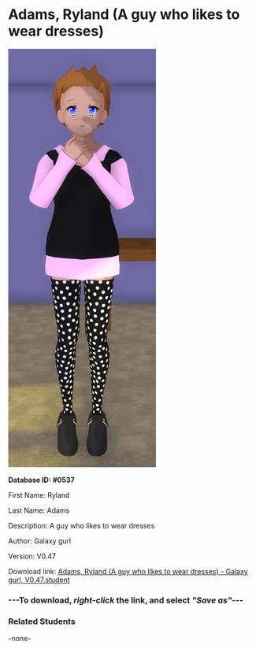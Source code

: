 # Adams, Ryland (A guy who likes to wear dresses)

<img src="Files/Images/Adams, Ryland (A guy who likes to wear dresses).png" title="Adams, Ryland (A guy who likes to wear dresses) - Galaxy gurl, V0.47">

**Database ID: #0537**

First Name: Ryland

Last Name: Adams

Description: A guy who likes to wear dresses

Author: Galaxy gurl

Version: V0.47

Download link: <a href="https://raw.githubusercontent.com/Arbiter1223/Daigaku-Gurashi-Custom-Students/master/Files/Studen%20Files/Adams%2C%20Ryland%20(A%20guy%20who%20likes%20to%20wear%20dresses)%20-%20Galaxy%20gurl%2C%20V0.47.student">Adams, Ryland (A guy who likes to wear dresses) - Galaxy gurl, V0.47.student</a>

### ---**To download, _right-click_ the link, and select _"Save as"_**---

### Related Students

-none-
